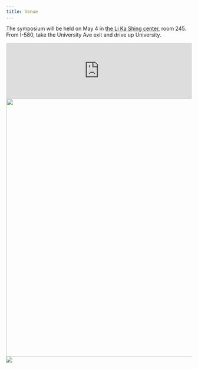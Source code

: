 ```yaml
---
title: Venue
...
```


The symposium will be held on May 4 in
[the Li Ka Shing center](http://www.berkeley.edu/map?likashing), room 245.
From I-580, take the University Ave exit and drive up University.

<!-- TODO parking instructions? -->

<!-- TODO how to display this on medium, but not small, screens? -->
<iframe id="map" src="https://www.google.com/maps/embed?pb=!1m18!1m12!1m3!1d3149.4576769543214!2d-122.26748258522025!3d37.87297811427737!2m3!1f0!2f0!3f0!3m2!1i1024!2i768!4f13.1!3m3!1m2!1s0x80857c209fe04591%3A0xbc2b6e3dc210206!2sLi+Ka+Shing+Center%2C+2535+Oxford+St%2C+Berkeley%2C+CA+94720!5e0!3m2!1sen!2sus!4v1490571479245" style="width: 600px; max-width: 100%;" frameborder="0" style="border:0" allowfullscreen></iframe>

<img src="https://teecom.com/media/projects_hero_standard_Li-Ka-Shing.jpg" width="700"/>
<img src="https://teecom.com/media/projects_content_standard_Li-Ka-Shing_01_reduced.jpg" />
